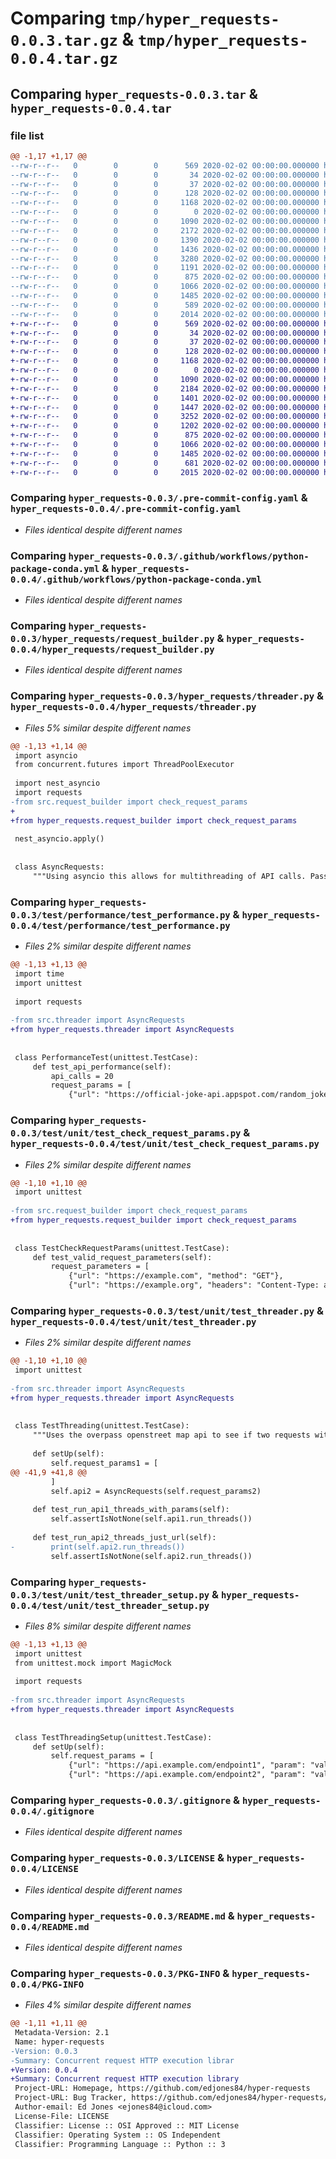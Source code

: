 # Comparing `tmp/hyper_requests-0.0.3.tar.gz` & `tmp/hyper_requests-0.0.4.tar.gz`

## Comparing `hyper_requests-0.0.3.tar` & `hyper_requests-0.0.4.tar`

### file list

```diff
@@ -1,17 +1,17 @@
--rw-r--r--   0        0        0      569 2020-02-02 00:00:00.000000 hyper_requests-0.0.3/.pre-commit-config.yaml
--rw-r--r--   0        0        0       34 2020-02-02 00:00:00.000000 hyper_requests-0.0.3/MANIFEST.in
--rw-r--r--   0        0        0       37 2020-02-02 00:00:00.000000 hyper_requests-0.0.3/requirements.txt
--rw-r--r--   0        0        0      128 2020-02-02 00:00:00.000000 hyper_requests-0.0.3/setup.cfg
--rw-r--r--   0        0        0     1168 2020-02-02 00:00:00.000000 hyper_requests-0.0.3/.github/workflows/python-package-conda.yml
--rw-r--r--   0        0        0        0 2020-02-02 00:00:00.000000 hyper_requests-0.0.3/hyper_requests/__init__.py
--rw-r--r--   0        0        0     1090 2020-02-02 00:00:00.000000 hyper_requests-0.0.3/hyper_requests/request_builder.py
--rw-r--r--   0        0        0     2172 2020-02-02 00:00:00.000000 hyper_requests-0.0.3/hyper_requests/threader.py
--rw-r--r--   0        0        0     1390 2020-02-02 00:00:00.000000 hyper_requests-0.0.3/test/performance/test_performance.py
--rw-r--r--   0        0        0     1436 2020-02-02 00:00:00.000000 hyper_requests-0.0.3/test/unit/test_check_request_params.py
--rw-r--r--   0        0        0     3280 2020-02-02 00:00:00.000000 hyper_requests-0.0.3/test/unit/test_threader.py
--rw-r--r--   0        0        0     1191 2020-02-02 00:00:00.000000 hyper_requests-0.0.3/test/unit/test_threader_setup.py
--rw-r--r--   0        0        0      875 2020-02-02 00:00:00.000000 hyper_requests-0.0.3/.gitignore
--rw-r--r--   0        0        0     1066 2020-02-02 00:00:00.000000 hyper_requests-0.0.3/LICENSE
--rw-r--r--   0        0        0     1485 2020-02-02 00:00:00.000000 hyper_requests-0.0.3/README.md
--rw-r--r--   0        0        0      589 2020-02-02 00:00:00.000000 hyper_requests-0.0.3/pyproject.toml
--rw-r--r--   0        0        0     2014 2020-02-02 00:00:00.000000 hyper_requests-0.0.3/PKG-INFO
+-rw-r--r--   0        0        0      569 2020-02-02 00:00:00.000000 hyper_requests-0.0.4/.pre-commit-config.yaml
+-rw-r--r--   0        0        0       34 2020-02-02 00:00:00.000000 hyper_requests-0.0.4/MANIFEST.in
+-rw-r--r--   0        0        0       37 2020-02-02 00:00:00.000000 hyper_requests-0.0.4/requirements.txt
+-rw-r--r--   0        0        0      128 2020-02-02 00:00:00.000000 hyper_requests-0.0.4/setup.cfg
+-rw-r--r--   0        0        0     1168 2020-02-02 00:00:00.000000 hyper_requests-0.0.4/.github/workflows/python-package-conda.yml
+-rw-r--r--   0        0        0        0 2020-02-02 00:00:00.000000 hyper_requests-0.0.4/hyper_requests/__init__.py
+-rw-r--r--   0        0        0     1090 2020-02-02 00:00:00.000000 hyper_requests-0.0.4/hyper_requests/request_builder.py
+-rw-r--r--   0        0        0     2184 2020-02-02 00:00:00.000000 hyper_requests-0.0.4/hyper_requests/threader.py
+-rw-r--r--   0        0        0     1401 2020-02-02 00:00:00.000000 hyper_requests-0.0.4/test/performance/test_performance.py
+-rw-r--r--   0        0        0     1447 2020-02-02 00:00:00.000000 hyper_requests-0.0.4/test/unit/test_check_request_params.py
+-rw-r--r--   0        0        0     3252 2020-02-02 00:00:00.000000 hyper_requests-0.0.4/test/unit/test_threader.py
+-rw-r--r--   0        0        0     1202 2020-02-02 00:00:00.000000 hyper_requests-0.0.4/test/unit/test_threader_setup.py
+-rw-r--r--   0        0        0      875 2020-02-02 00:00:00.000000 hyper_requests-0.0.4/.gitignore
+-rw-r--r--   0        0        0     1066 2020-02-02 00:00:00.000000 hyper_requests-0.0.4/LICENSE
+-rw-r--r--   0        0        0     1485 2020-02-02 00:00:00.000000 hyper_requests-0.0.4/README.md
+-rw-r--r--   0        0        0      681 2020-02-02 00:00:00.000000 hyper_requests-0.0.4/pyproject.toml
+-rw-r--r--   0        0        0     2015 2020-02-02 00:00:00.000000 hyper_requests-0.0.4/PKG-INFO
```

### Comparing `hyper_requests-0.0.3/.pre-commit-config.yaml` & `hyper_requests-0.0.4/.pre-commit-config.yaml`

 * *Files identical despite different names*

### Comparing `hyper_requests-0.0.3/.github/workflows/python-package-conda.yml` & `hyper_requests-0.0.4/.github/workflows/python-package-conda.yml`

 * *Files identical despite different names*

### Comparing `hyper_requests-0.0.3/hyper_requests/request_builder.py` & `hyper_requests-0.0.4/hyper_requests/request_builder.py`

 * *Files identical despite different names*

### Comparing `hyper_requests-0.0.3/hyper_requests/threader.py` & `hyper_requests-0.0.4/hyper_requests/threader.py`

 * *Files 5% similar despite different names*

```diff
@@ -1,13 +1,14 @@
 import asyncio
 from concurrent.futures import ThreadPoolExecutor
 
 import nest_asyncio
 import requests
-from src.request_builder import check_request_params
+
+from hyper_requests.request_builder import check_request_params
 
 nest_asyncio.apply()
 
 
 class AsyncRequests:
     """Using asyncio this allows for multithreading of API calls. Pass in a list of URLs and a list of parameters."""
```

### Comparing `hyper_requests-0.0.3/test/performance/test_performance.py` & `hyper_requests-0.0.4/test/performance/test_performance.py`

 * *Files 2% similar despite different names*

```diff
@@ -1,13 +1,13 @@
 import time
 import unittest
 
 import requests
 
-from src.threader import AsyncRequests
+from hyper_requests.threader import AsyncRequests
 
 
 class PerformanceTest(unittest.TestCase):
     def test_api_performance(self):
         api_calls = 20
         request_params = [
             {"url": "https://official-joke-api.appspot.com/random_joke"}
```

### Comparing `hyper_requests-0.0.3/test/unit/test_check_request_params.py` & `hyper_requests-0.0.4/test/unit/test_check_request_params.py`

 * *Files 2% similar despite different names*

```diff
@@ -1,10 +1,10 @@
 import unittest
 
-from src.request_builder import check_request_params
+from hyper_requests.request_builder import check_request_params
 
 
 class TestCheckRequestParams(unittest.TestCase):
     def test_valid_request_parameters(self):
         request_parameters = [
             {"url": "https://example.com", "method": "GET"},
             {"url": "https://example.org", "headers": "Content-Type: application/json"},
```

### Comparing `hyper_requests-0.0.3/test/unit/test_threader.py` & `hyper_requests-0.0.4/test/unit/test_threader.py`

 * *Files 2% similar despite different names*

```diff
@@ -1,10 +1,10 @@
 import unittest
 
-from src.threader import AsyncRequests
+from hyper_requests.threader import AsyncRequests
 
 
 class TestThreading(unittest.TestCase):
     """Uses the overpass openstreet map api to see if two requests with different parameters can be multithreaded"""
 
     def setUp(self):
         self.request_params1 = [
@@ -41,9 +41,8 @@
         ]
         self.api2 = AsyncRequests(self.request_params2)
 
     def test_run_api1_threads_with_params(self):
         self.assertIsNotNone(self.api1.run_threads())
 
     def test_run_api2_threads_just_url(self):
-        print(self.api2.run_threads())
         self.assertIsNotNone(self.api2.run_threads())
```

### Comparing `hyper_requests-0.0.3/test/unit/test_threader_setup.py` & `hyper_requests-0.0.4/test/unit/test_threader_setup.py`

 * *Files 8% similar despite different names*

```diff
@@ -1,13 +1,13 @@
 import unittest
 from unittest.mock import MagicMock
 
 import requests
 
-from src.threader import AsyncRequests
+from hyper_requests.threader import AsyncRequests
 
 
 class TestThreadingSetup(unittest.TestCase):
     def setUp(self):
         self.request_params = [
             {"url": "https://api.example.com/endpoint1", "param": "value1"},
             {"url": "https://api.example.com/endpoint2", "param": "value2"},
```

### Comparing `hyper_requests-0.0.3/.gitignore` & `hyper_requests-0.0.4/.gitignore`

 * *Files identical despite different names*

### Comparing `hyper_requests-0.0.3/LICENSE` & `hyper_requests-0.0.4/LICENSE`

 * *Files identical despite different names*

### Comparing `hyper_requests-0.0.3/README.md` & `hyper_requests-0.0.4/README.md`

 * *Files identical despite different names*

### Comparing `hyper_requests-0.0.3/PKG-INFO` & `hyper_requests-0.0.4/PKG-INFO`

 * *Files 4% similar despite different names*

```diff
@@ -1,11 +1,11 @@
 Metadata-Version: 2.1
 Name: hyper-requests
-Version: 0.0.3
-Summary: Concurrent request HTTP execution librar
+Version: 0.0.4
+Summary: Concurrent request HTTP execution library
 Project-URL: Homepage, https://github.com/edjones84/hyper-requests
 Project-URL: Bug Tracker, https://github.com/edjones84/hyper-requests/issues
 Author-email: Ed Jones <ejones84@icloud.com>
 License-File: LICENSE
 Classifier: License :: OSI Approved :: MIT License
 Classifier: Operating System :: OS Independent
 Classifier: Programming Language :: Python :: 3
```

